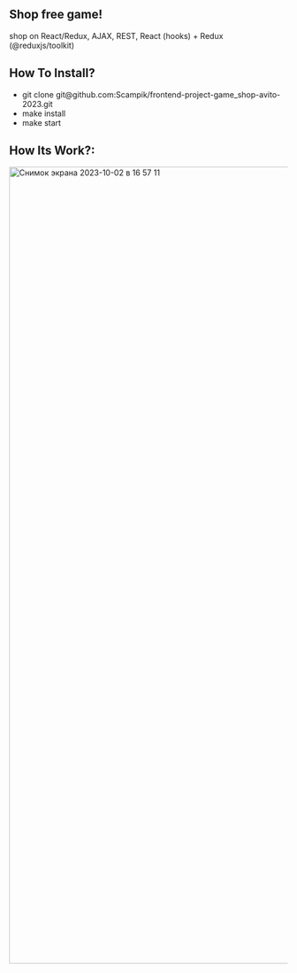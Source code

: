## Shop free game! 

shop on React/Redux, AJAX, REST, React (hooks) + Redux (@reduxjs/toolkit)

## How To Install?

<ul>
<li>git clone git@github.com:Scampik/frontend-project-game_shop-avito-2023.git</li>
<li>make install</li>
<li>make start</li>
</ul>

## How Its Work?:

<img width="1440" alt="Снимок экрана 2023-10-02 в 16 57 11" src="https://github.com/Scampik/frontend-project-game_shop-avito-2023/assets/115660566/7ca5ba9f-e516-4326-b41b-8bf652765578">
